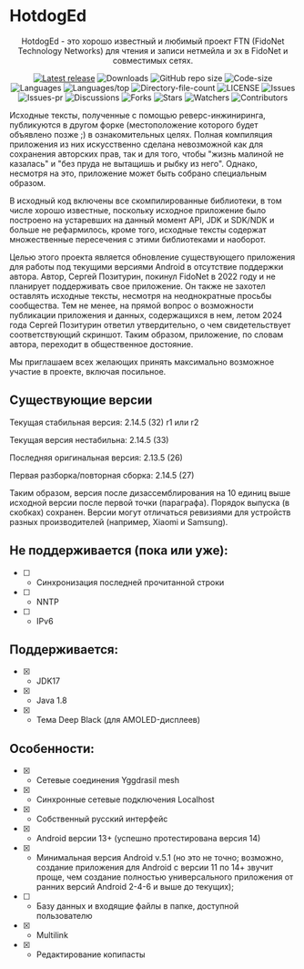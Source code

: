 # HotdogEd

<div align="center">

HotdogEd - это хорошо известный и любимый проект FTN (FidoNet Technology Networks) для чтения и записи нетмейла и эх в FidoNet и совместимых сетях.

[![Latest release](https://img.shields.io/github/v/release/reveritus/hotdoged?include_prereleases&label=Последний%20релиз&style=for-the-badge)](https://github.com/reveritus/hotdoged/releases/latest)
![Downloads](https://img.shields.io/github/downloads/reveritus/hotdoged/total?style=for-the-badge&label=Загрузок)
![GitHub repo size](https://img.shields.io/github/repo-size/reveritus/hotdoged?style=for-the-badge&label=размер%20репы)
![Code-size](https://shields.io/github/languages/code-size/reveritus/hotdoged?style=for-the-badge&label=размер%20кода)
![Languages](https://shields.io/github/languages/count/reveritus/hotdoged?style=for-the-badge&label=языки)
![Languages/top](https://shields.io/github/languages/top/reveritus/hotdoged?style=for-the-badge&label=основной%20язык)
![Directory-file-count](https://shields.io/github/directory-file-count/reveritus/hotdoged?style=for-the-badge&label=число%20файлов)
![LICENSE](https://img.shields.io/github/license/reveritus/hotdoged?color=blue&style=for-the-badge&label=лицензия)
![Issues](https://shields.io/github/issues/reveritus/hotdoged?style=for-the-badge&label=проблемы)
![Issues-pr](https://shields.io/github/issues-pr/reveritus/hotdoged?style=for-the-badge&label=задачи)
![Discussions](https://shields.io/github/discussions/reveritus/hotdoged?style=for-the-badge&label=задачи)
![Forks](https://shields.io/github/forks/reveritus/hotdoged?style=for-the-badge&label=форк)
![Stars](https://shields.io/github/stars/reveritus/hotdoged?style=for-the-badge&label=звезд)
![Watchers](https://shields.io/github/watchers/reveritus/hotdoged?style=for-the-badge&label=смотрящие)
![Contributors](https://shields.io/github/contributors/reveritus/hotdoged?style=for-the-badge&label=вкладчики)
</div>

Исходные тексты, полученные с помощью реверс-инжиниринга, публикуются в другом форке (местоположение которого будет объявлено позже ;) в ознакомительных целях. Полная компиляция приложения из них искусственно сделана невозможной как для сохранения авторских прав, так и для того, чтобы "жизнь малиной не казалась" и "без пруда не вытащишь и рыбку из него". Однако, несмотря на это, приложение может быть собрано специальным образом.

В исходный код включены все скомпилированные библиотеки, в том числе хорошо известные, поскольку исходное приложение было построено на устаревших на данный момент API, JDK и SDK/NDK и больше не рефармилось, кроме того, исходные тексты содержат множественные пересечения с этими библиотеками и наоборот.

Целью этого проекта является обновление существующего приложения для работы под текущими версиями Android в отсутствие поддержки автора. Автор, Сергей Позитурин, покинул FidoNet в 2022 году и не планирует поддерживать свое приложение. Он также не захотел оставлять исходные тексты, несмотря на неоднократные просьбы сообщества. Тем не менее, на прямой вопрос о возможности публикации приложения и  данных, содержащихся в нем, летом 2024 года Сергей Позитурин ответил утвердительно, о чем свидетельствует соответствующий скриншот. Таким образом, приложение, по словам автора, переходит в общественное достояние.

Мы приглашаем всех желающих принять максимально возможное участие в проекте, включая посильное.

## Существующие версии

Текущая стабильная версия: 2.14.5 (32) r1 или r2

Текущая версия нестабильна: 2.14.5 (33)

Последняя оригинальная версия: 2.13.5 (26)

Первая разборка/повторная сборка: 2.14.5 (27)

Таким образом, версия после дизассемблирования на 10 единиц выше исходной версии после первой точки (параграфа). Порядок выпуска (в скобках) сохранен. Версии могут отличаться ревизиями для устройств разных производителей (например, Xiaomi и Samsung).

## Не поддерживается (пока или уже):
 - [  ] - Синхронизация последней прочитанной строки
 - [  ] - NNTP
 - [  ] - IPv6

## Поддерживается:
 - [x] - JDK17
 - [x] - Java 1.8
 - [x] - Тема Deep Black (для AMOLED-дисплеев)
## Особенности:
 - [x] - Сетевые соединения Yggdrasil mesh
 - [x] - Синхронные сетевые подключения Localhost
 - [x] - Собственный русский интерфейс
 - [x] - Android версии 13+ (успешно протестирована версия 14)
 - [x] - Минимальная версия Android v.5.1 (но это не точно; возможно, создание приложения для Android с версии 11 по 14+ звучит проще, чем создание полностью универсального приложения от ранних версий Android 2-4-6 и выше до текущих);
 - [ ] - Базу данных и входящие файлы в папке, доступной пользователю
 - [x] - Multilink
 - [x] - Редактирование копипасты
